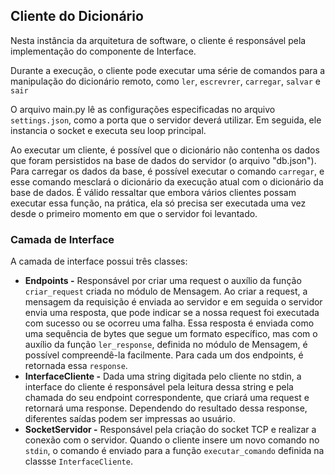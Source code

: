 ## Cliente do Dicionário

Nesta instância da arquitetura de software, o cliente é responsável pela implementação do componente de Interface.

Durante a execução, o cliente pode executar uma série de comandos para a manipulação do dicionário remoto, como ```ler```, ```escrevrer```, ```carregar```, ```salvar``` e ```sair```

O arquivo main.py lê as configurações especificadas no arquivo ```settings.json```, como a porta que o servidor deverá utilizar. Em seguida, ele instancia o socket e executa seu loop principal.

Ao executar um cliente, é possível que o dicionário não contenha os dados que foram persistidos na base de dados do servidor (o arquivo "db.json"). Para carregar os dados da base, é possível executar o comando ```carregar```, e esse comando mesclará o dicionário da execução atual com o dicionário da base de dados. É válido ressaltar que embora vários clientes possam executar essa função, na prática, ela só precisa ser executada uma vez desde o primeiro momento em que o servidor foi levantado.

### Camada de Interface

A camada de interface possui três classes:

- **Endpoints -** Responsável por criar uma request o auxílio da função ```criar_request``` criada no módulo de Mensagem. Ao criar a request, a mensagem da requisição é enviada ao servidor e em seguida o servidor envia uma resposta, que pode indicar se a nossa request foi executada com sucesso ou se ocorreu uma falha. Essa resposta é enviada como uma sequência de bytes que segue um formato específico, mas com o auxílio da função ```ler_response```, definida no módulo de Mensagem, é possível compreendê-la facilmente. Para cada um dos endpoints, é retornada essa ```response```.
- **InterfaceCliente -** Dada uma string digitada pelo cliente no stdin, a interface do cliente é responsável pela leitura dessa string e pela chamada do seu endpoint correspondente, que criará uma request e retornará uma response. Dependendo do resultado dessa response, diferentes saídas podem ser impressas ao usuário.
- **SocketServidor -** Responsável pela criação do socket TCP e realizar a conexão com o servidor. Quando o cliente insere um novo comando no ```stdin```, o comando é enviado para a função ```executar_comando``` definida na classse ```InterfaceCliente```.